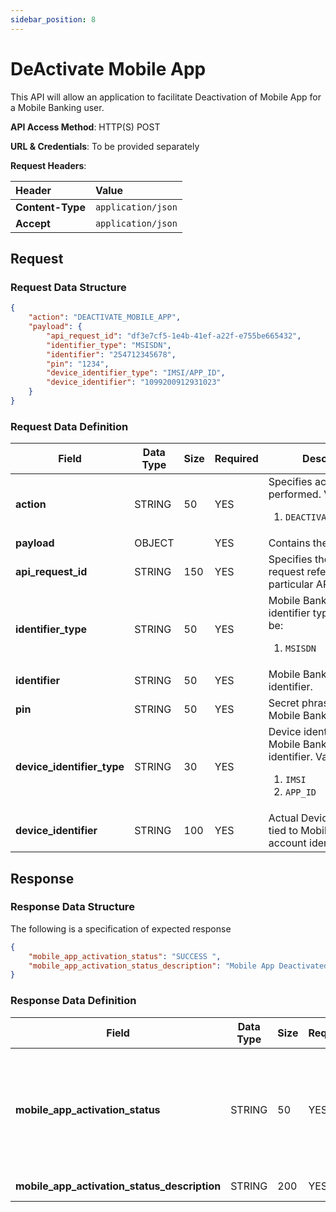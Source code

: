 ```yaml
---
sidebar_position: 8
---
```


# DeActivate Mobile App

This API will allow an application to facilitate Deactivation of Mobile App for a Mobile Banking user.

__API Access Method__: HTTP(S) POST<br/>

__URL & Credentials__: To be provided separately<br/>

__Request Headers__:<br/>

|  Header    |  Value     | 
| :----- | :---------- |
|  __Content-Type__     |  ```application/json``` |
|  __Accept__     |  ```application/json``` |

## Request

### Request Data Structure

```json
{
	"action": "DEACTIVATE_MOBILE_APP",
	"payload": {
		"api_request_id": "df3e7cf5-1e4b-41ef-a22f-e755be665432",
		"identifier_type": "MSISDN",
		"identifier": "254712345678",
		"pin": "1234",
		"device_identifier_type": "IMSI/APP_ID",
		"device_identifier": "1099200912931023"
	}
}
```

### Request Data Definition

| **Field** | **Data Type** | **Size** | **Required** | **Description** |
| --- | --- | --- | --- | --- |
| **action** | STRING | 50 | YES | Specifies action to be performed. Values can be:<ol><li>```DEACTIVATE_MOBILE_APP```</li></ol> |
| **payload** | OBJECT | | YES | Contains the payload data | 
| **api_request_id** | STRING | 150 | YES | Specifies the unique request reference for a particular API call request. | 
| **identifier_type** | STRING | 50 | YES | Mobile Banking account identifier type. Values can be:<ol><li>```MSISDN```</li></ol> |
| **identifier** | STRING | 50 | YES | Mobile Banking account identifier. | 
| **pin** | STRING | 50 | YES | Secret phrase/PIN for the Mobile Banking user | 
| **device_identifier_type** | STRING | 30 | YES | Device identifier tied to Mobile Banking account identifier. Values can be:<ol><li>```IMSI```</li><li>```APP_ID```</li></ol> |
| **device_identifier** | STRING | 100 | YES | Actual Device identifier tied to Mobile Banking account identifier

## Response

### Response Data Structure

The following is a specification of expected response

```json
{
	"mobile_app_activation_status": "SUCCESS ",
	"mobile_app_activation_status_description": "Mobile App Deactivated successfully"
}
```

### Response Data Definition

| **Field** | **Data Type** | **Size** | **Required** | **Description** |
| --- | --- | --- | --- | --- |
| **mobile_app_activation_status** | STRING | 50 | YES | Specifies the status of the requestValues can be:<ol><li>```SUCCESS```</li><li>```INCORRECT_PIN```</li><li>```INVALID_ACCOUNT```</li><li>```ERROR```</li></ol> |
| **mobile_app_activation_status_description** | STRING | 200 | YES | Specifies the status description |
